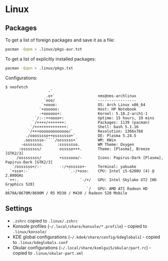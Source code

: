 # Linux

## Packages

To get a list of foreign packages and save it as a file:

```sh
pacman -Qqem > .linux/pkgs-aur.txt
```

To get a list of explicitly installed packages:

```sh
pacman -Qqen > .linux/pkgs.txt
```

Configurations:

```text
$ neofetch
                   -`
                  .o+`                   nms@nms-archlinux 
                 `ooo/                   ----------------- 
                `+oooo:                  OS: Arch Linux x86_64 
               `+oooooo:                 Host: HP Notebook 
               -+oooooo+:                Kernel: 5.18.2-arch1-1 
             `/:-:++oooo+:               Uptime: 15 hours, 19 mins 
            `/++++/+++++++:              Packages: 1139 (pacman) 
           `/++++++++++++++:             Shell: bash 5.1.16 
          `/+++ooooooooooooo/`           Resolution: 1366x768 
         ./ooosssso++osssssso+`          DE: Plasma 5.24.5 
        .oossssso-````/ossssss+`         WM: KWin 
       -osssssso.      :ssssssso.        WM Theme: Oxygen 
      :osssssss/        osssso+++.       Theme: [Plasma], Breeze [GTK2/3] 
     /ossssssss/        +ssssooo/-       Icons: Papirus-Dark [Plasma], Papirus-Dark [GTK2/3] 
   `/ossssso+/:-        -:/+osssso+-     Terminal: yakuake 
  `+sso+:-`                 `.-/+oso:    CPU: Intel i5-6200U (4) @ 2.800GHz 
 `++:.                           `-/+/   GPU: Intel Skylake GT2 [HD Graphics 520] 
 .`                                 `/   GPU: AMD ATI Radeon HD 8670A/8670M/8690M / R5 M330 / M430 / Radeon 520 Mobile 
```

## Settings

- `.zshrc` copied to `.linux/.zshrc`
- Konsole profiles (`~/.local/share/konsole/*.profile`) - copied to `.linux/konsole/`
- KDE global configurations (`~/.kde4/share/config/kdeglobals`) - copied to `.linux/kdeglobals.conf`
- Okular configurations (`~/.local/share/kxmlgui5/okular/part.rc`) - copied to `.linux/okular-part.xml`
